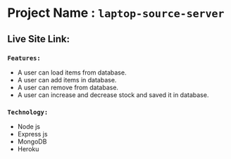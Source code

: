 # Project Name : `laptop-source-server`



## Live Site Link: 



### `Features:`

- A user can load items from database.
- A user can add items in database.
- A user can remove from database.
- A user can increase and decrease stock and saved it in database.


### `Technology:`

- Node js
- Express js
- MongoDB
- Heroku